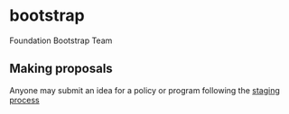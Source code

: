 # bootstrap

Foundation Bootstrap Team

## Making proposals

Anyone may submit an idea for a policy or program following the [staging process](STAGING_PROCESS.md)